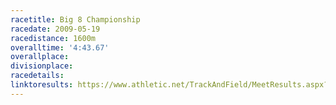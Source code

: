 ```yaml
---
racetitle: Big 8 Championship
racedate: 2009-05-19
racedistance: 1600m
overalltime: '4:43.67'
overallplace: 
divisionplace: 
racedetails: 
linktoresults: https://www.athletic.net/TrackAndField/MeetResults.aspx?Meet=75723#3174
---
```


